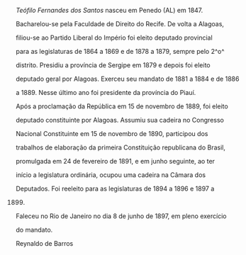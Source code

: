 

*Teófilo Fernandes dos Santos* nasceu em Penedo (AL) em 1847.



Bacharelou-se pela Faculdade de Direito do Recife. De volta a Alagoas,

filiou-se ao Partido Liberal do Império foi eleito deputado provincial

para as legislaturas de 1864 a 1869 e de 1878 a 1879, sempre pelo 2^o^

distrito. Presidiu a província de Sergipe em 1879 e depois foi eleito

deputado geral por Alagoas. Exerceu seu mandato de 1881 a 1884 e de 1886

a 1889. Nesse último ano foi presidente da província do Piauí.



Após a proclamação da República em 15 de novembro de 1889, foi eleito

deputado constituinte por Alagoas. Assumiu sua cadeira no Congresso

Nacional Constituinte em 15 de novembro de 1890, participou dos

trabalhos de elaboração da primeira Constituição republicana do Brasil,

promulgada em 24 de fevereiro de 1891, e em junho seguinte, ao ter

início a legislatura ordinária, ocupou uma cadeira na Câmara dos

Deputados. Foi reeleito para as legislaturas de 1894 a 1896 e 1897 a

1899.



Faleceu no Rio de Janeiro no dia 8 de junho de 1897, em pleno exercício

do mandato.



Reynaldo de Barros



